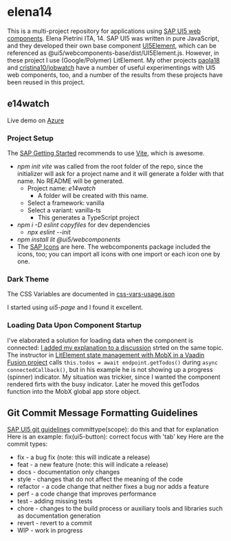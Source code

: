 # elena14

This is a multi-project repository for applications using
[SAP UI5 web components](https://sap.github.io/ui5-webcomponents/). Elena Pietrini ITA, 14.
SAP UI5 was written in pure JavaScript, and they developed their own base component [UI5Element](https://github.com/SAP/ui5-webcomponents/blob/894628fa2dc7225936bb1609037054c7d9243f8e/packages/base/src/UI5Element.js#L59), which can be referenced as @ui5/webcomponents-base/dist/UI5Element.js.
However, in these project I use (Google/Polymer) LitElement.
My other projects [paola18](https://github.com/nemethmik/paola18.git) and [cristina10/jobwatch](https://github.com/nemethmik/cristina10/tree/main/jobwatch) have a number of useful experimentings with UI5 web components, too, and a number of the results from these projects have been reused in this project.

## e14watch

Live demo on [Azure](https://lemon-island-020376c03.azurestaticapps.net/)

### Project Setup
The [SAP Getting Started](https://sap.github.io/ui5-webcomponents/playground) recommends to use [Vite](https://vitejs.dev/), which is awesome.
- *npm init vite* was called from the root folder of the repo, since the initializer will ask for a project name and it will generate a folder with that name. No README will be generated.
    - Project name: *e14watch*
        - A folder will be created with this name. 
    - Select a framework: vanilla
    - Select a variant: vanilla-ts
        - This generates a TypeScript project
- *npm i -D eslint copyfiles* for dev dependencies
  - *npx eslint --init* 
- *npm install lit @ui5/webcomponents*
- The [SAP Icons](https://openui5.hana.ondemand.com/test-resources/sap/m/demokit/iconExplorer/webapp/index.html#/overview/SAP-icons) are here. The webcomponents package included the icons, too; you can import all icons with one import or each icon one by one.

### Dark Theme
The CSS Variables are documented in
[css-vars-usage.json](e14watch\node_modules\@ui5\webcomponents-theme-base\css-vars-usage.json)

I started using *ui5-page* and I found it excellent.

### Loading Data Upon Component Startup
I've elaborated a solution for loading data when the component is connected: 
[I added my explanation to a discussion](https://github.com/lit/lit-element/issues/108#issuecomment-929684591)
strted on the same topic.
The instructor in [LitElement state management with MobX in a Vaadin Fusion project](https://youtu.be/MNxnZ8pzSBo?t=122) calls `this.todos = await endpoint.getTodos()` during `async connectedCallback()`, but in his example he is not showing up a progress (spinner) indicator. My situation was trickier, since I wanted the component rendered firts with the busy indicator. Later he moved this getTodos function into the MobX global app store object.


## Git Commit Message Formatting Guidelines
[SAP UI5 git guidelines](https://sap.github.io/ui5-webcomponents/playground/docs/guidelines/)
committype(scope): do this and that for explanation
Here is an example: fix(ui5-button): correct focus with 'tab' key
Here are the commit types:
- fix - a bug fix (note: this will indicate a release)
- feat - a new feature (note: this will indicate a release)
- docs - documentation only changes
- style - changes that do not affect the meaning of the code
- refactor - a code change that neither fixes a bug nor adds a feature
- perf - a code change that improves performance
- test - adding missing tests
- chore - changes to the build process or auxiliary tools and libraries such as documentation generation
- revert - revert to a commit
- WIP - work in progress
